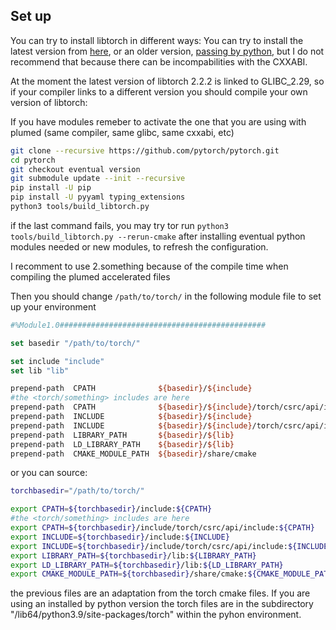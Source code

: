 ## Set up
You can try to install libtorch in different ways:
You can try to install the latest version from [here](https://pytorch.org/get-started/locally/), or an older version, [passing by python](https://pytorch.org/get-started/previous-versions/), but I do not recommend that because there can be incompabilities with the CXXABI.

At the moment the latest version of libtorch 2.2.2 is linked to GLIBC_2.29, so if your compiler links to a different version you should compile your own version of libtorch:

If you have modules remeber to activate the one that you are using with plumed (same compiler, same glibc, same cxxabi, etc)
```bash
git clone --recursive https://github.com/pytorch/pytorch.git
cd pytorch
git checkout eventual version
git submodule update --init --recursive
pip install -U pip
pip install -U pyyaml typing_extensions
python3 tools/build_libtorch.py
```
if the last command fails, you may try tor run `python3 tools/build_libtorch.py --rerun-cmake` after installing eventual python modules needed or new modules, to refresh the configuration.

I recomment to use 2.something because of the compile time when compiling the plumed accelerated files

Then you should change `/path/to/torch/` in the following module file to set up your environment
```tcl
#%Module1.0##############################################

set basedir "/path/to/torch/"

set include "include"
set lib "lib"

prepend-path  CPATH              ${basedir}/${include}
#the <torch/something> includes are here
prepend-path  CPATH              ${basedir}/${include}/torch/csrc/api/include
prepend-path  INCLUDE            ${basedir}/${include}
prepend-path  INCLUDE            ${basedir}/${include}/torch/csrc/api/include
prepend-path  LIBRARY_PATH       ${basedir}/${lib}
prepend-path  LD_LIBRARY_PATH    ${basedir}/${lib}
prepend-path  CMAKE_MODULE_PATH  ${basedir}/share/cmake

```
or you can source:
```bash
torchbasedir="/path/to/torch/"

export CPATH=${torchbasedir}/include:${CPATH}
#the <torch/something> includes are here
export CPATH=${torchbasedir}/include/torch/csrc/api/include:${CPATH}
export INCLUDE=${torchbasedir}/include:${INCLUDE}
export INCLUDE=${torchbasedir}/include/torch/csrc/api/include:${INCLUDE}
export LIBRARY_PATH=${torchbasedir}/lib:${LIBRARY_PATH}
export LD_LIBRARY_PATH=${torchbasedir}/lib:${LD_LIBRARY_PATH}
export CMAKE_MODULE_PATH=${torchbasedir}/share/cmake:${CMAKE_MODULE_PATH}

```
the previous files are an adaptation from the torch cmake files.
If you are using an installed by python version the torch files are in the subdirectory "/lib64/python3.9/site-packages/torch" within the pyhon environment.
